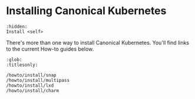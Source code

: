 # Installing Canonical Kubernetes

```{toctree}
:hidden:
Install <self>
```

There's more than one way to install Canonical Kubernetes. You'll find links to the current How-to guides below.


```{toctree}
:glob:
:titlesonly:

/howto/install/snap
/howto/install/multipass
/howto/install/lxd
/howto/install/charm
```

